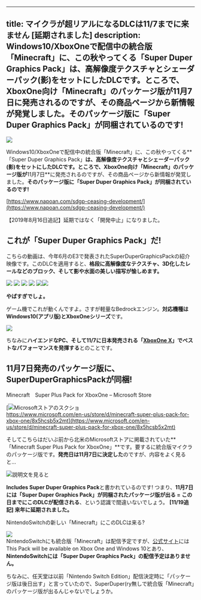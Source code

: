 
---
title: マイクラが超リアルになるDLCは11/7までに来ません [延期されました]
description: Windows10/XboxOneで配信中の統合版「Minecraft」に、この秋やってくる「Super Duper Graphics Pack」は、高解像度テクスチャとシェーダーパック(影)をセットにしたDLCです。ところで、XboxOne向け「Minecraft」のパッケージ版が11月7日に発売されるのですが、その商品ページから新情報が発覚しました。そのパッケージ版に「Super Duper Graphics Pack」が同梱されているのです!
---

![](https://cdn-ak.f.st-hatena.com/images/fotolife/s/sasigume/20210208/20210208094120.jpg)

Windows10/XboxOneで配信中の統合版「Minecraft」に、この秋やってくる**「Super Duper Graphics Pack」**は、**高解像度テクスチャとシェーダーパック(影)をセットにしたDLC**です。ところで、XboxOne向け「Minecraft」のパッケージ版が**11月7日**に発売されるのですが、その商品ページから新情報が発覚しました。**そのパッケージ版に「Super Duper Graphics Pack」が同梱されているのです!**

[https://www.napoan.com/sdgp-ceasing-development/](https://www.napoan.com/sdgp-ceasing-development/)

【2019年8月16日追記】延期ではなく「開発中止」になりました。

## これが「Super Duper Graphics Pack」だ!

こちらの動画は、今年6月のE3で発表されたSuperDuperGraphicsPackの紹介映像です。このDLCを適用すると、**格段に高解像度なテクスチャ、3D化したレールなどのブロック、そして影や水面の美しい描写が愉しめます。**

![](https://cdn-ak.f.st-hatena.com/images/fotolife/s/sasigume/20210208/20210208093520.png) ![](https://cdn-ak.f.st-hatena.com/images/fotolife/s/sasigume/20210208/20210208093524.png) ![](https://cdn-ak.f.st-hatena.com/images/fotolife/s/sasigume/20210208/20210208093529.png) ![](https://cdn-ak.f.st-hatena.com/images/fotolife/s/sasigume/20210208/20210208093534.png) [![](https://www.napoan.com/wp-content/uploads/2017/11/2017-09-25-23.27.50-Google-Chrome-napoan.com__f8ijio.jfif)](https://www.napoan.com/wp-content/uploads/2017/11/2017-09-25-23.27.50-Google-Chrome-napoan.com__f8ijio.jfif)![](https://cdn-ak.f.st-hatena.com/images/fotolife/s/sasigume/20210208/20210208093539.png)

**やばすぎでしょ。**

ゲーム機でこれが動くんですよ。さすが軽量なBedrockエンジン。**対応機種はWindows10(アプリ版)とXboxOneシリーズ**です。

![](https://www.napoan.com/wp-content/uploads/2017/09/2017-09-25-23.35.03-Google-Chrome-napoan.com__bdwn8i.jfif)

ちなみに**ハイエンドなPC、そして11/7に日本発売される「[XboxOne X](https://www.xbox.com/ja-JP/xbox-one-x)」でベストなパフォーマンスを発揮する**とのことです。

## 11月7日発売のパッケージ版に、SuperDuperGraphicsPackが同梱!

Minecraft　Super Plus Pack for XboxOne – Microsoft Store

[![Microsoftストアのスクショ](https://cdn-ak.f.st-hatena.com/images/fotolife/s/sasigume/20210208/20210208093543.png)  
https://www.microsoft.com/en-us/store/d/minecraft-super-plus-pack-for-xbox-one/8x5hcsb5x2mt](https://www.microsoft.com/en-us/store/d/minecraft-super-plus-pack-for-xbox-one/8x5hcsb5x2mt)

そしてこちらはだいぶ前から北米のMicrosoftストアに掲載されていた**「Minecraft Super Plus Pack for XboxOne」**です。要するに統合版マイクラのパッケージ版です。**発売日は11月7日に決定した**のですが、内容をよく見ると…

![説明文を見ると](https://cdn-ak.f.st-hatena.com/images/fotolife/s/sasigume/20210208/20210208093546.png)

**Includes Super Duper Graphics Pack**と書かれているのです! つまり、**11月7日には「Super Duper Graphics Pack」が同梱されたパッケージ版が出る = この日までにこのDLCが配信される**、という認識で間違いないでしょう。 **\[11/19追記\] 来年に延期されました。**

NintendoSwitchの新しい「Minecraft」にこのDLCは来る?

![](https://cdn-ak.f.st-hatena.com/images/fotolife/s/sasigume/20210208/20210208093550.png)  
NintendoSwitchにも統合版「Minecraft」は配信予定ですが、[公式サイト](https://minecraft.net/en-us/article/all-news-e3)にはThis Pack will be available on Xbox One and Windows 10とあり、**NintendoSwitchには「Super Duper Graphics Pack」の配信予定はありません。**

ちなみに、任天堂は以前「Nintendo Switch Edition」配信決定時に「パッケージ版は後日出す」と言っていたので、SuperDuper(ry無しで統合版「Minecraft」のパッケージ版が出るんじゃないでしょうか。

